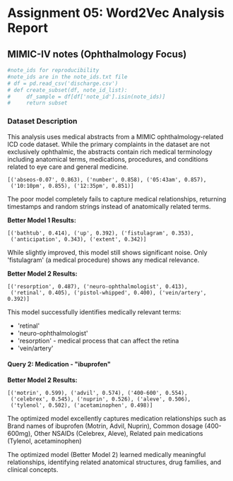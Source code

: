 # Assignment 05: Word2Vec Analysis Report
## MIMIC-IV notes (Ophthalmology Focus)

```bash
#note_ids for reproducibility
#note_ids are in the note_ids.txt file
# df = pd.read_csv('discharge.csv')
# def create_subset(df, note_id_list):
#     df_sample = df[df['note_id'].isin(note_ids)]
#     return subset
```

### Dataset Description
This analysis uses medical abstracts from a MIMIC ophthalmology-related ICD code dataset. While the primary complaints in the dataset are not exclusively ophthalmic, the abstracts contain rich medical terminology including anatomical terms, medications, procedures, and conditions related to eye care and general medicine.

```
[('abseos-0.07', 0.863), ('number', 0.858), ('05:43am', 0.857), 
 ('10:10pm', 0.855), ('12:35pm', 0.851)]
```
The poor model completely fails to capture medical relationships, returning timestamps and random strings instead of anatomically related terms. 

**Better Model 1 Results:**
```
[('bathtub', 0.414), ('up', 0.392), ('fistulagram', 0.353), 
 ('anticipation', 0.343), ('extent', 0.342)]
```
While slightly improved, this model still shows significant noise. Only 'fistulagram' (a medical procedure) shows any medical relevance.

**Better Model 2 Results:**
```
[('resorption', 0.487), ('neuro-ophthalmologist', 0.413), 
 ('retinal', 0.405), ('pistol-whipped', 0.400), ('vein/artery', 0.392)]
```
This model successfully identifies medically relevant terms:
- 'retinal' 
- 'neuro-ophthalmologist' 
- 'resorption' - medical process that can affect the retina
- 'vein/artery' 

#### Query 2: Medication - "ibuprofen"

**Better Model 2 Results:**
```
[('motrin', 0.599), ('advil', 0.574), ('400-600', 0.554), 
 ('celebrex', 0.545), ('nuprin', 0.526), ('aleve', 0.506), 
 ('tylenol', 0.502), ('acetaminophen', 0.498)]
```
The optimized model excellently captures medication relationships such as Brand names of ibuprofen (Motrin, Advil, Nuprin), Common dosage (400-600mg), Other NSAIDs (Celebrex, Aleve), Related pain medications (Tylenol, acetaminophen)

The optimized model (Better Model 2) learned medically meaningful relationships, identifying related anatomical structures, drug families, and clinical concepts. 
